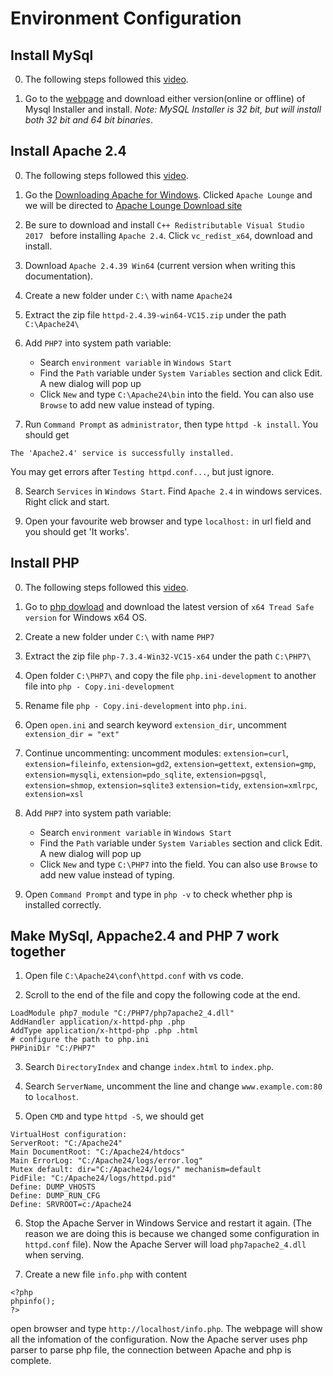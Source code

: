 # Environment Configuration

## Install MySql 

0. The following steps followed this [video](https://www.youtube.com/watch?v=WuBcTJnIuzo).

1. Go to the [webpage](https://dev.mysql.com/downloads/windows/installer/8.0.html) and download either version(online or offline) of Mysql Installer and install. *Note: MySQL Installer is 32 bit, but will install both 32 bit and 64 bit binaries*.

## Install Apache 2.4

0. The following steps followed this [video](https://www.youtube.com/watch?v=TDpllMVuoeE). 

1. Go the [Downloading Apache for Windows](https://httpd.apache.org/docs/current/platform/windows.html#down). Clicked `Apache Lounge` and we will be directed to [Apache Lounge Download site](https://www.apachelounge.com/download/)

2. Be sure to download and install `C++ Redistributable Visual Studio 2017 ` before installing `Apache 2.4`. Click `vc_redist_x64`, download and install.

3. Download `Apache 2.4.39 Win64` (current version when writing this documentation).

4. Create a new folder under `C:\` with name `Apache24`

5. Extract the zip file `httpd-2.4.39-win64-VC15.zip` under the path `C:\Apache24\`

6. Add `PHP7` into system path variable: 

    * Search `environment variable` in `Windows Start`
    * Find the `Path` variable under `System Variables` section and click Edit. A new dialog will pop up
    * Click `New` and type `C:\Apache24\bin` into the field. You can also use `Browse` to add new value instead of typing.

7. Run `Command Prompt` as `administrator`, then type `httpd -k install`. You should get 

```shell
The 'Apache2.4' service is successfully installed.
```

You may get errors after `Testing httpd.conf...`, but just ignore.

8. Search `Services` in `Windows Start`. Find `Apache 2.4` in windows services. Right click and start.

9. Open your favourite web browser and type `localhost:` in url field and you should get 'It works'.


## Install PHP

0. The following steps followed this [video](https://www.youtube.com/watch?v=iW0B9NTId2g&list=PLQ-hdHPyZo5aCvycZEahlbHyDJfB-WltC&index=2&t=0s).

1. Go to [php dowload](https://windows.php.net/download/) and download the latest version of `x64 Tread Safe version` for Windows x64 OS.

2. Create a new folder under `C:\` with name `PHP7`

3. Extract the zip file `php-7.3.4-Win32-VC15-x64` under the path `C:\PHP7\`

4. Open folder `C:\PHP7\` and copy the file `php.ini-development` to another file into `php - Copy.ini-development`

5. Rename file `php - Copy.ini-development` into `php.ini`.
 
6. Open `open.ini` and search keyword `extension_dir`, uncomment `extension_dir = "ext"`

7. Continue uncommenting: uncomment modules: `extension=curl`, `extension=fileinfo`, `extension=gd2`, `extension=gettext`, `extension=gmp`, `extension=mysqli`, `extension=pdo_sqlite`, `extension=pgsql`, `extension=shmop`, `extension=sqlite3`
`extension=tidy`, `extension=xmlrpc`, `extension=xsl`

6. Add `PHP7` into system path variable: 

    * Search `environment variable` in `Windows Start`
    * Find the `Path` variable under `System Variables` section and click Edit. A new dialog will pop up
    * Click `New` and type `C:\PHP7` into the field. You can also use `Browse` to add new value instead of typing.

9. Open `Command Prompt` and type in `php -v` to check whether php is installed correctly.


## Make MySql, Appache2.4 and PHP 7 work together

1. Open file `C:\Apache24\conf\httpd.conf` with vs code.

2. Scroll to the end of the file and copy the following code at the end.

```
LoadModule php7_module "C:/PHP7/php7apache2_4.dll"
AddHandler application/x-httpd-php .php
AddType application/x-httpd-php .php .html
# configure the path to php.ini
PHPiniDir "C:/PHP7"
```

3. Search `DirectoryIndex` and change `index.html` to `index.php`.

4. Search `ServerName`, uncomment the line and change `www.example.com:80` to `localhost`.

5. Open `CMD` and type `httpd -S`, we should get 

```
VirtualHost configuration:
ServerRoot: "C:/Apache24"
Main DocumentRoot: "C:/Apache24/htdocs"
Main ErrorLog: "C:/Apache24/logs/error.log"
Mutex default: dir="C:/Apache24/logs/" mechanism=default
PidFile: "C:/Apache24/logs/httpd.pid"
Define: DUMP_VHOSTS
Define: DUMP_RUN_CFG
Define: SRVROOT=c:/Apache24
```

6. Stop the Apache Server in Windows Service and restart it again. (The reason we are doing this is because we changed some configuration in `httpd.conf` file). Now the Apache Server will load `php7apache2_4.dll` when serving.

7. Create a new file `info.php` with content 

```
<?php 
phpinfo();
?>
```

open browser and type `http://localhost/info.php`. The webpage will show all the infomation of the configuration. Now the Apache server uses php parser to parse php file, the connection between Apache and php is complete.